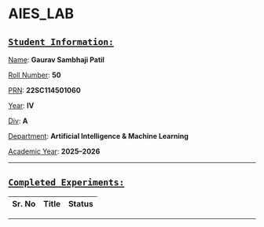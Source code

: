 # AIES_LAB

## <ins>`Student Information:`</ins>
<ins>Name</ins>: **Gaurav Sambhaji Patil**  

<ins>Roll Number</ins>: **50**  

<ins>PRN</ins>: **22SC114501060**

<ins>Year</ins>: **IV**

<ins>Div</ins>: **A**

<ins>Department</ins>: **Artificial Intelligence & Machine Learning**  

<ins>Academic Year</ins>: **2025–2026**  

---
## <ins>`Completed Experiments:`</ins>
| Sr. No | Title                                     | Status      |
|--------|-------------------------------------------|-------------|
            

---
